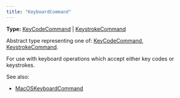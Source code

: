 ```yaml
---
title: "KeyboardCommand"
---
```


**Type:** [KeyCodeCommand] | [KeystrokeCommand]

Abstract type representing one of: [KeyCodeCommand], [KeystrokeCommand].

For use with keyboard operations which accept either key codes or keystrokes.

See also:

- [MacOSKeyboardCommand]

[keycodecommand]: ./class-key-code-command "KeyCodeCommand"
[keystrokecommand]: ./class-keystroke-command "KeystrokeCommand"
[macoskeyboardcommand]: ./class-macos-keyboard-command "MacOSKeyboardCommand"
